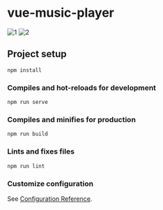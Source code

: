 # vue-music-player
![1](https://user-images.githubusercontent.com/56195913/96770551-3efce180-13e9-11eb-9462-18d6f66b6f04.png)
![2](https://user-images.githubusercontent.com/56195913/96770560-42906880-13e9-11eb-9f3e-1a654f05ca06.png)
## Project setup
```
npm install
```

### Compiles and hot-reloads for development
```
npm run serve
```

### Compiles and minifies for production
```
npm run build
```

### Lints and fixes files
```
npm run lint
```

### Customize configuration
See [Configuration Reference](https://cli.vuejs.org/config/).
